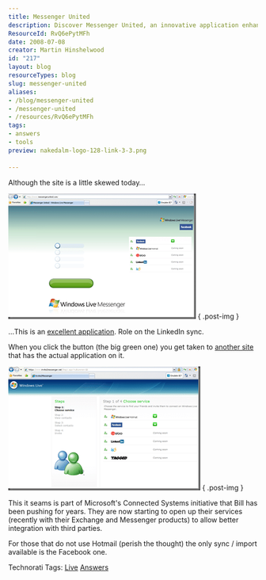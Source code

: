 ```yaml
---
title: Messenger United
description: Discover Messenger United, an innovative application enhancing LinkedIn sync and integrating Microsoft services for seamless connectivity. Explore its features now!
ResourceId: RvQ6ePytMFh
date: 2008-07-08
creator: Martin Hinshelwood
id: "217"
layout: blog
resourceTypes: blog
slug: messenger-united
aliases:
- /blog/messenger-united
- /messenger-united
- /resources/RvQ6ePytMFh
tags:
- answers
- tools
preview: nakedalm-logo-128-link-3-3.png

---
```

Although the site is a little skewed today…

[![image](images/MessengerUnited_6E4C-image_3-1-1.png)](http://www.messengerunited.com/)
{ .post-img }

…This is an [excellent application](http://www.messengerunited.com/). Role on the LinkedIn sync.

When you click the button (the big green one) you get taken to [another site](http://www.messengerunited.com/) that has the actual application on it.

[![image](images/MessengerUnited_6E4C-image_6-2-2.png)](https://www.invite2messenger.net)
{ .post-img }

This it seams is part of Microsoft's Connected Systems initiative that Bill has been pushing for years. They are now starting to open up their services (recently with their Exchange and Messenger products) to allow better integration with third parties.

For those that do not use Hotmail (perish the thought) the only sync / import available is the Facebook one.

Technorati Tags: [Live](http://technorati.com/tags/Live) [Answers](http://technorati.com/tags/Answers)
